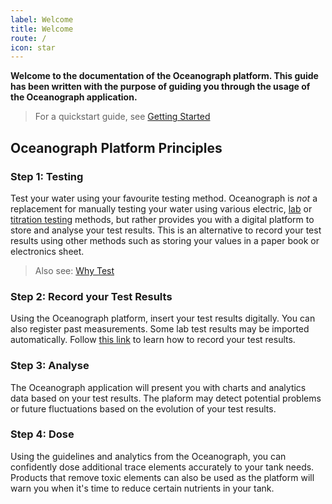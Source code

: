 ```yaml
---
label: Welcome
title: Welcome
route: /
icon: star
---
```


**Welcome to the documentation of the Oceanograph platform. This guide has been written with the purpose of guiding you
through the
usage of the Oceanograph application.**

> For a quickstart guide, see [Getting Started](/start)

## Oceanograph Platform Principles

### Step 1: Testing
Test your water using your favourite testing method. Oceanograph is *not* a replacement
for manually testing your water using various electric, [lab](/glossary#lab-test)
or [titration testing](/glossary#titration-test) methods,
but rather provides you with a digital platform to store and analyse your test results. This is an
alternative to record your test results using other methods such as storing your values in a paper book or
electronics sheet.

> Also see: [Why Test](/why-test)

### Step 2: Record your Test Results
Using the Oceanograph platform, insert your test results digitally. You can also register past
measurements. Some lab test results may be imported automatically. Follow [this link](/dashboard/new-measurement) to
learn how
to record your test results.

### Step 3: Analyse
The Oceanograph application will present you with charts and analytics data based on your test results.
The plaform may detect potential problems or future fluctuations based on the evolution of your test results.

### Step 4: Dose
Using the guidelines and analytics from the Oceanograph, you can confidently dose additional trace elements
accurately to your tank needs. Products that remove toxic elements can also be used
as the platform will warn you when it's time to reduce certain nutrients in your tank.